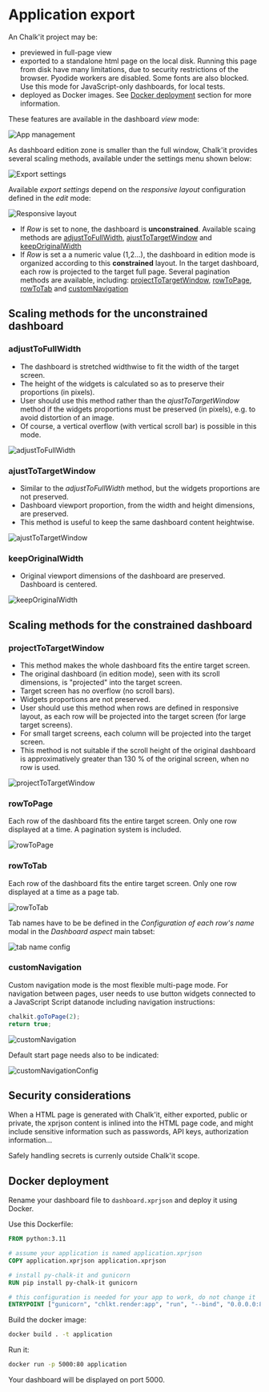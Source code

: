 # Application export

An Chalk'it project may be:

- previewed in full-page view
- exported to a standalone html page on the local disk. Running this page from disk have many limitations, due to security restrictions of the browser. Pyodide workers are disabled. Some fonts are also blocked. Use this mode for JavaScript-only dashboards, for local tests.
- deployed as Docker images. See [Docker deployment](#docker-deployment) section for more information.

These features are available in the dashboard _view_ mode:

![App management](./png/app-management.png "App management")

As dashboard edition zone is smaller than the full window, Chalk'it provides several scaling methods, available under the settings menu shown below:

![Export settings](./png/export-settings.png "Export settings")

Available _export settings_ depend on the _responsive layout_ configuration defined in the _edit_ mode:

![Responsive layout](./png/dashboard-layout.png "Responsive layout")

- If _Row_ is set to none, the dashboard is **unconstrained**. Available scaing methods are [adjustToFullWidth](#adjusttofullwidth), [ajustToTargetWindow](#ajusttotargetwindow) and [keepOriginalWidth](#keeporiginalwidth)
- If _Row_ is set a a numeric value (1,2...), the dashboard in edition mode is organized according to this **constrained** layout. In the target dashboard, each row is projected to the target full page. Several pagination methods are available, including: [projectToTargetWindow](#projecttotargetwindow), [rowToPage](#rowtopage), [rowToTab](#rowtotab) and [customNavigation](#customnavigation)

## Scaling methods for the unconstrained dashboard

### adjustToFullWidth

- The dashboard is stretched widthwise to fit the width of the target screen.
- The height of the widgets is calculated so as to preserve their proportions (in pixels).
- User should use this method rather than the _ajustToTargetWindow_ method if the widgets proportions must be preserved (in pixels), e.g. to avoid distortion of an image.
- Of course, a vertical overflow (with vertical scroll bar) is possible in this mode.

![adjustToFullWidth](./png/adjustToFullWidth.png "adjustToFullWidth")

### ajustToTargetWindow

- Similar to the _adjustToFullWidth_ method, but the widgets proportions are not preserved.
- Dashboard viewport proportion, from the width and height dimensions, are preserved.
- This method is useful to keep the same dashboard content heightwise.

![ajustToTargetWindow](./png/ajustToTargetWindow.png "ajustToTargetWindow")

### keepOriginalWidth

- Original viewport dimensions of the dashboard are preserved. Dashboard is centered.

![keepOriginalWidth](./png/keepOriginalWidth.png "keepOriginalWidth")

## Scaling methods for the constrained dashboard

### projectToTargetWindow

- This method makes the whole dashboard fits the entire target screen.
- The original dashboard (in edition mode), seen with its scroll dimensions, is "projected" into the target screen.
- Target screen has no overflow (no scroll bars).
- Widgets proportions are not preserved.
- User should use this method when rows are defined in responsive layout, as each row will be projected into the target screen (for large target screens).
- For small target screens, each column will be projected into the target screen.
- This method is not suitable if the scroll height of the original dashboard is approximatively greater than 130 % of the original screen, when no row is used.

![projectToTargetWindow](./png/projectToTargetWindow.png "projectToTargetWindow")

### rowToPage

Each row of the dashboard fits the entire target screen. Only one row displayed at a time. A pagination system is included.

![rowToPage](./png/rowToPage.png "rowToPage")

### rowToTab

Each row of the dashboard fits the entire target screen. Only one row displayed at a time as a page tab.

![rowToTab](./png/rowToTab.png "rowToTab")

Tab names have to be be defined in the _Configuration of each row's name_ modal in the _Dashboard aspect_ main tabset:

![tab name config](./png/tab-name-config.png "tab name config")

### customNavigation

Custom navigation mode is the most flexible multi-page mode. For navigation between pages, user needs to use button widgets connected to a JavaScript Script datanode including navigation instructions:

```JavaScript
chalkit.goToPage(2);
return true;
```

![customNavigation](./png/customNavigation.png "customNavigation")

Default start page needs also to be indicated:

![customNavigationConfig](./png/customNavigationConfig.png "customNavigationConfig")

## Security considerations

When a HTML page is generated with Chalk'it, either exported, public or private, the xprjson content is inlined into the HTML page code, and might include sensitive information such as passwords, API keys, authorization information...

Safely handling secrets is currenly outside Chalk'it scope.

## Docker deployment

Rename your dashboard file to `dashboard.xprjson` and deploy it using Docker.

Use this Dockerfile:

```Dockerfile
FROM python:3.11

# assume your application is named application.xprjson
COPY application.xprjson application.xprjson

# install py-chalk-it and gunicorn
RUN pip install py-chalk-it gunicorn

# this configuration is needed for your app to work, do not change it
ENTRYPOINT ["gunicorn", "chlkt.render:app", "run", "--bind", "0.0.0.0:80"]
```

Build the docker image:

```sh
docker build . -t application
```

Run it:

```sh
docker run -p 5000:80 application
```

Your dashboard will be displayed on port 5000.
